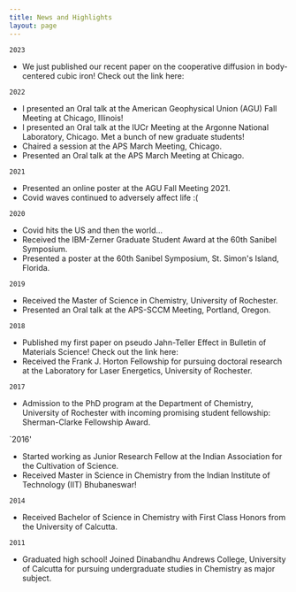 ```yaml
---
title: News and Highlights
layout: page
---
```

`2023`
- We just published our recent paper on the cooperative diffusion in body-centered cubic iron! Check out the link here: 

`2022`
- I presented an Oral talk at the American Geophysical Union (AGU) Fall Meeting at Chicago, Illinois!
- I presented an Oral talk at the IUCr Meeting at the Argonne National Laboratory, Chicago. Met a bunch of new graduate students!
- Chaired a session at the APS March Meeting, Chicago.
- Presented an Oral talk at the APS March Meeting at Chicago.

`2021`

- Presented an online poster at the AGU Fall Meeting 2021. 
- Covid waves continued to adversely affect life :( 

`2020`

- Covid hits the US and then the world...
- Received the IBM-Zerner Graduate Student Award at the 60th Sanibel Symposium.
- Presented a poster at the 60th Sanibel Symposium, St. Simon's Island, Florida.

`2019`

- Received the Master of Science in Chemistry, University of Rochester.
- Presented an Oral talk at the APS-SCCM Meeting, Portland, Oregon.

`2018`

- Published my first paper on pseudo Jahn-Teller Effect in Bulletin of Materials Science! Check out the link here: 
- Received the Frank J. Horton Fellowship for pursuing doctoral research at the Laboratory for Laser Energetics, University of Rochester.

`2017`

- Admission to the PhD program at the Department of Chemistry, University of Rochester with incoming promising student fellowship: Sherman-Clarke Fellowship Award.

`2016'

- Started working as Junior Research Fellow at the Indian Association for the Cultivation of Science.
- Received Master in Science in Chemistry from the Indian Institute of Technology (IIT) Bhubaneswar!

`2014`
- Received Bachelor of Science in Chemistry with First Class Honors from the University of Calcutta. 

`2011`
- Graduated high school! Joined Dinabandhu Andrews College, University of Calcutta for pursuing undergraduate studies in Chemistry as major subject.

